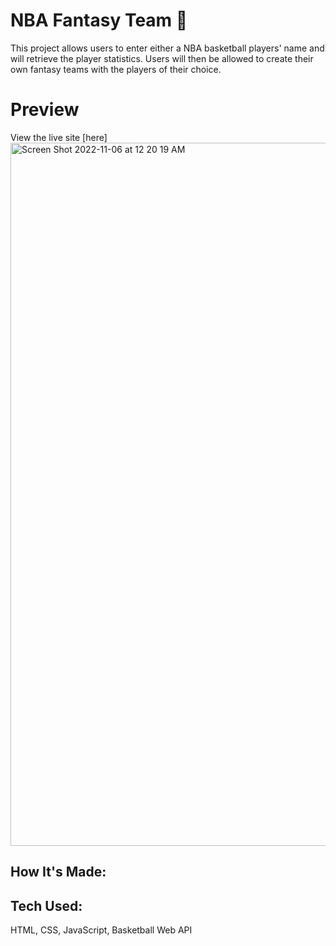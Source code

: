 # NBA Fantasy Team  🏀
 
This project allows users to enter either a NBA basketball players' name and will retrieve the player statistics. Users will then be allowed to create their own fantasy teams with the players of their choice.

# Preview

View the live site [here]
<img width="1125" alt="Screen Shot 2022-11-06 at 12 20 19 AM" src="https://user-images.githubusercontent.com/100317017/200154003-f24573ce-db07-4128-a2d3-ff25c49695d7.png">


## How It's Made:

## Tech Used:
HTML, CSS, JavaScript, Basketball Web API






